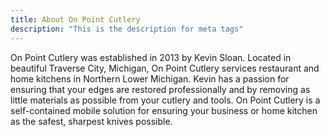 ```yaml
---
title: About On Point Cutlery
description: "This is the description for meta tags"
---
```


On Point Cutlery was established in 2013 by Kevin Sloan.  Located in beautiful Traverse City, Michigan, On Point Cutlery services restaurant and home kitchens in Northern Lower Michigan. Kevin has a passion for ensuring that your edges are restored professionally and by removing as little materials as possible from your cutlery and tools.  On Point Cutlery is a self-contained mobile solution for ensuring your business or home kitchen as the safest, sharpest knives possible.  